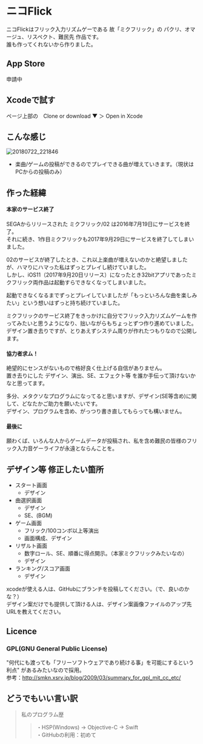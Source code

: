 # ニコFlick
ニコFlickはフリック入力リズムゲーである 故「ミクフリック」の パクリ、オマージュ、リスペクト、難民先 作品です。  
誰も作ってくれないから作りました。

## App Store
申請中

## Xcodeで試す
ページ上部の　Clone or download ▼ ＞ Open in Xcode

## こんな感じ
![20180722_221846](https://user-images.githubusercontent.com/33353602/43046890-8c6b87d0-8e0a-11e8-80b2-122ad39c145d.GIF)
- 楽曲/ゲームの投稿ができるのでプレイできる曲が増えていきます。（現状はPCからの投稿のみ）

## 作った経緯
#### 本家のサービス終了
SEGAからリリースされた ミクフリック/02 は2016年7月19日にサービスを終了。  
それに続き、1作目ミクフリックも2017年9月29日にサービスを終了してしまいました。

02のサービスが終了したとき、これ以上楽曲が増えないのかと絶望しましたが、ハマりにハマった私はずっとプレイし続けていました。  
しかし、iOS11（2017年9月20日リリース）になったとき32bitアプリであったミクフリック両作品は起動すらできなくなってしまいました。

起動できなくなるまでずっとプレイしていましたが「もっといろんな曲を楽しみたい」という想いはずっと持ち続けていました。

ミクフリックのサービス終了をきっかけに自分でフリック入力リズムゲームを作ってみたいと思うようになり、拙いながらもちょっとずつ作り進めていました。  
デザイン置き去りですが、とりあえずシステム周りが作れたつもりなので公開します。

#### 協力者求ム！
絶望的にセンスがないもので格好良く仕上げる自信がありません。  
置き去りにした デザイン、演出、SE、エフェクト等 を誰か手伝って頂けないかなと思ってます。

多分、メタクソなプログラムになってると思いますが、デザイン(SE等含め)に関して、どなたかご助力を願いたいです。  
デザイン、プログラムを含め、がっつり書き直してもらっても構いません。

#### 最後に
願わくば、いろんな人からゲームデータが投稿され、私を含め難民の皆様のフリック入力音ゲーライフが永遠とならんことを。

## デザイン等 修正したい箇所
- スタート画面
  - デザイン
- 曲選択画面
  - デザイン
  - SE、(BGM)
- ゲーム画面
  - フリック/100コンボ以上等演出
  - 画面構成、デザイン
- リザルト画面
  - 数字ロール、SE、順番に得点開示。（本家ミクフリックみたいなの）
  - デザイン
- ランキング/スコア画面
  - デザイン

xcodeが使える人は、GitHubにブランチを投稿してください。（で、良いのかな？）  
デザイン案だけでも提供して頂ける人は、デザイン案画像ファイルのアップ先URLを教えてください。

## Licence
### GPL(GNU General Public License)
"何代にも渡っても「フリーソフトウェアであり続ける事」を可能にするという利点" があるみたいなので採用。  
参考：http://smkn.xsrv.jp/blog/2009/03/summary_for_gpl_mit_cc_etc/

## どうでもいい言い訳
>私のプログラム歴
>>・HSP(Windows) → Objective-C → Swift  
>>・GitHubの利用：初めて
